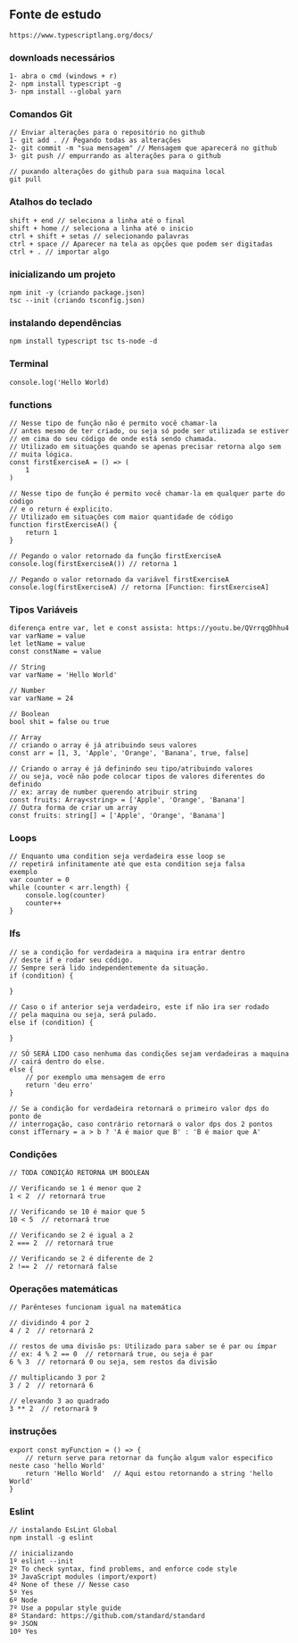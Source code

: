 ## Fonte de estudo
    https://www.typescriptlang.org/docs/


### downloads necessários

    1- abra o cmd (windows + r)
    2- npm install typescript -g 
    3- npm install --global yarn


### Comandos Git 

    // Enviar alterações para o repositório no github
    1- git add . // Pegando todas as alterações
    2- git commit -m "sua mensagem" // Mensagem que aparecerá no github
    3- git push // empurrando as alterações para o github

    // puxando alterações do github para sua maquina local
    git pull


### Atalhos do teclado

    shift + end // seleciona a linha até o final
    shift + home // seleciona a linha até o inicio
    ctrl + shift + setas // selecionando palavras
    ctrl + space // Aparecer na tela as opções que podem ser digitadas
    ctrl + . // importar algo


### inicializando um projeto

    npm init -y (criando package.json)
    tsc --init (criando tsconfig.json)


### instalando dependências 

    npm install typescript tsc ts-node -d


### Terminal

    console.log('Hello World)


### functions

    // Nesse tipo de função não é permito você chamar-la 
    // antes mesmo de ter criado, ou seja só pode ser utilizada se estiver
    // em cima do seu código de onde está sendo chamada.
    // Utilizado em situações quando se apenas precisar retorna algo sem 
    // muita lógica.
    const firstExerciseA = () => (
        1
    )

    // Nesse tipo de função é permito você chamar-la em qualquer parte do código
    // e o return é explicito.
    // Utilizado em situações com maior quantidade de código
    function firstExerciseA() {
        return 1
    } 

    // Pegando o valor retornado da função firstExerciseA
    console.log(firstExerciseA()) // retorna 1

    // Pegando o valor retornado da variável firstExerciseA
    console.log(firstExerciseA) // retorna [Function: firstExerciseA]


### Tipos Variáveis 

    diferença entre var, let e const assista: https://youtu.be/QVrrqgDhhu4
    var varName = value
    let letName = value
    const constName = value

    // String
    var varName = 'Hello World'

    // Number
    var varName = 24

    // Boolean
    bool shit = false ou true

    // Array
    // criando o array é já atribuindo seus valores
    const arr = [1, 3, 'Apple', 'Orange', 'Banana', true, false]

    // Criando o array é já definindo seu tipo/atribuindo valores
    // ou seja, você não pode colocar tipos de valores diferentes do definido
    // ex: array de number querendo atribuir string
    const fruits: Array<string> = ['Apple', 'Orange', 'Banana']
    // Outra forma de criar um array
    const fruits: string[] = ['Apple', 'Orange', 'Banana']


### Loops

    // Enquanto uma condition seja verdadeira esse loop se 
    // repetirá infinitamente até que esta condition seja falsa
    exemplo
    var counter = 0
    while (counter < arr.length) {
        console.log(counter)
        counter++
    }   


### Ifs

    // se a condição for verdadeira a maquina ira entrar dentro 
    // deste if e rodar seu código.
    // Sempre será lido independentemente da situação.
    if (condition) {
        
    }
    
    // Caso o if anterior seja verdadeiro, este if não ira ser rodado
    // pela maquina ou seja, será pulado.
    else if (condition) {
        
    }
    
    // SÓ SERÁ LIDO caso nenhuma das condições sejam verdadeiras a maquina 
    // cairá dentro do else.
    else {
        // por exemplo uma mensagem de erro
        return 'deu erro'
    }

    // Se a condição for verdadeira retornará o primeiro valor dps do ponto de 
    // interrogação, caso contrário retornará o valor dps dos 2 pontos
    const ifTernary = a > b ? 'A é maior que B' : 'B é maior que A'


### Condições

    // TODA CONDIÇÃO RETORNA UM BOOLEAN
    
    // Verificando se 1 é menor que 2
    1 < 2  // retornará true

    // Verificando se 10 é maior que 5
    10 < 5  // retornará true

    // Verificando se 2 é igual a 2
    2 === 2  // retornará true

    // Verificando se 2 é diferente de 2
    2 !== 2  // retornará false


### Operações matemáticas

    // Parênteses funcionam igual na matemática

    // dividindo 4 por 2
    4 / 2  // retornará 2

    // restos de uma divisão ps: Utilizado para saber se é par ou ímpar
    // ex: 4 % 2 == 0  // retornará true, ou seja é par
    6 % 3  // retornará 0 ou seja, sem restos da divisão

    // multiplicando 3 por 2
    3 / 2  // retornará 6

    // elevando 3 ao quadrado
    3 ** 2  // retornará 9
    

### instruções

    export const myFunction = () => {
        // return serve para retornar da função algum valor especifico neste caso 'hello World'
        return 'Hello World'  // Aqui estou retornando a string 'hello World'
    }


### Eslint

    // instalando EsLint Global
    npm install -g eslint

    // inicializando
    1º eslint --init
    2º To check syntax, find problems, and enforce code style
    3º JavaScript modules (import/export)
    4º None of these // Nesse caso
    5º Yes
    6º Node
    7º Use a popular style guide
    8º Standard: https://github.com/standard/standard
    9º JSON
    10º Yes